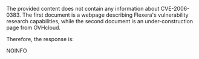 The provided content does not contain any information about CVE-2006-0383. The first document is a webpage describing Flexera's vulnerability research capabilities, while the second document is an under-construction page from OVHcloud.

Therefore, the response is:

NOINFO